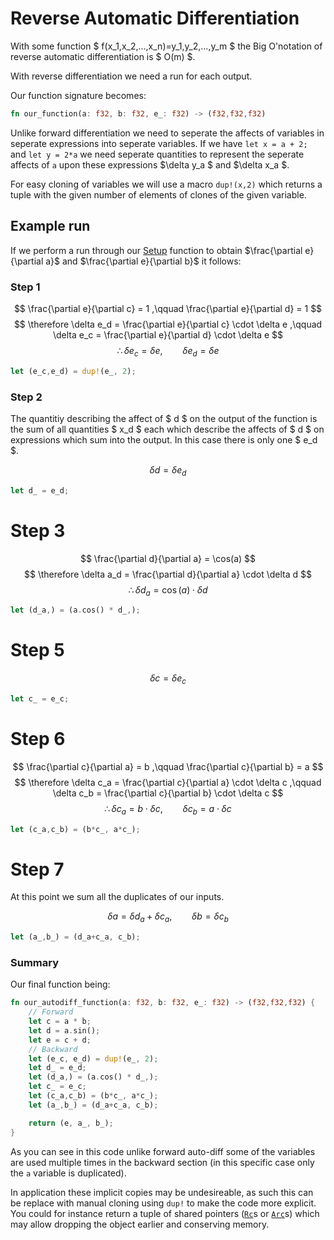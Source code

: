 <link rel="stylesheet" href="https://cdn.jsdelivr.net/npm/katex@0.10.0/dist/katex.min.css" integrity="sha384-9eLZqc9ds8eNjO3TmqPeYcDj8n+Qfa4nuSiGYa6DjLNcv9BtN69ZIulL9+8CqC9Y" crossorigin="anonymous">
<script src="https://cdn.jsdelivr.net/npm/katex@0.10.0/dist/katex.min.js"                  integrity="sha384-K3vbOmF2BtaVai+Qk37uypf7VrgBubhQreNQe9aGsz9lB63dIFiQVlJbr92dw2Lx" crossorigin="anonymous"></script>
<script src="https://cdn.jsdelivr.net/npm/katex@0.10.0/dist/contrib/auto-render.min.js"    integrity="sha384-kmZOZB5ObwgQnS/DuDg6TScgOiWWBiVt0plIRkZCmE6rDZGrEOQeHM5PcHi+nyqe" crossorigin="anonymous"></script>
<script>
    document.addEventListener("DOMContentLoaded", function() {
        renderMathInElement(document.body, {
            delimiters: [
                {left: "$$", right: "$$", display: true},
                {left: "\\(", right: "\\)", display: false},
                {left: "$", right: "$", display: false},
                {left: "\\[", right: "\\]", display: true}
            ]
        });
    });
</script>

# Reverse Automatic Differentiation

With some function $ f(x_1,x_2,...,x_n)=y_1,y_2,...,y_m $ the Big O'notation of reverse automatic differentiation is $ O(m) $.

With reverse differentiation we need a run for each output.

Our function signature becomes:

```rust
fn our_function(a: f32, b: f32, e_: f32) -> (f32,f32,f32)
```

Unlike forward differentiation we need to seperate the affects of variables in seperate expressions into seperate variables. If we have `let x = a + 2;` and `let y = 2*a` we need seperate quantities to represent the seperate affects of `a` upon these expressions $\delta y_a $ and $\delta x_a $.

For easy cloning of variables we will use a macro `dup!(x,2)` which returns a tuple with the given number of elements of clones of the given variable.

## Example run

If we perform a run through our [Setup](./chapter_0.md) function to obtain $\frac{\partial e}{\partial a}$ and $\frac{\partial e}{\partial b}$ it follows:

### Step 1
$$ 
    \frac{\partial e}{\partial c} = 1
    ,\qquad
    \frac{\partial e}{\partial d} = 1 
$$
$$ \therefore 
    \delta e_d = \frac{\partial e}{\partial c} \cdot \delta e
    ,\qquad
    \delta e_c = \frac{\partial e}{\partial d} \cdot \delta e 
$$
$$ \therefore 
    \delta e_c = \delta e 
    ,\qquad 
    \delta e_d = \delta e 
$$
```rust
let (e_c,e_d) = dup!(e_, 2);
```
### Step 2
The quantitiy describing the affect of $ d $ on the output of the function is the sum of all quantities $ x_d $ each which describe the affects of $ d $ on expressions which sum into the output. In this case there is only one $ e_d $.

$$ \delta d = \delta e_d $$
```rust
let d_ = e_d;
```

# Step 3
$$ \frac{\partial d}{\partial a} = \cos(a) $$
$$ \therefore 
    \delta a_d = \frac{\partial d}{\partial a} \cdot \delta d
$$
$$ \therefore 
    \delta d_a = \cos(a) \cdot \delta d
$$
```rust
let (d_a,) = (a.cos() * d_,);
```

# Step 5
$$ \delta c = \delta e_c $$
```rust
let c_ = e_c;
```

# Step 6
$$ 
    \frac{\partial c}{\partial a} = b
    ,\qquad
    \frac{\partial c}{\partial b} = a 
$$
$$ \therefore 
    \delta c_a = \frac{\partial c}{\partial a} \cdot \delta c
    ,\qquad
    \delta c_b = \frac{\partial c}{\partial b} \cdot \delta c
$$
$$ \therefore 
    \delta c_a = b \cdot \delta c 
    ,\qquad 
    \delta c_b = a \cdot \delta c
$$
```rust
let (c_a,c_b) = (b*c_, a*c_);
```
# Step 7

At this point we sum all the duplicates of our inputs.

$$ 
    \delta a = \delta d_a + \delta c_a
    ,\qquad 
    \delta b = \delta c_b
$$
```rust
let (a_,b_) = (d_a+c_a, c_b);
```

### Summary

Our final function being:
```rust
fn our_autodiff_function(a: f32, b: f32, e_: f32) -> (f32,f32,f32) {
    // Forward
    let c = a * b;
    let d = a.sin();
    let e = c + d;
    // Backward
    let (e_c, e_d) = dup!(e_, 2);
    let d_ = e_d;
    let (d_a,) = (a.cos() * d_,);
    let c_ = e_c;
    let (c_a,c_b) = (b*c_, a*c_);
    let (a_,b_) = (d_a+c_a, c_b);

    return (e, a_, b_);
}
```

As you can see in this code unlike forward auto-diff some of the variables are used multiple times in the backward section (in this specific case only the `a` variable is duplicated).

In application these implicit copies may be undesireable, as such this can be replace with manual cloning using `dup!` to make the code more explicit. You could for instance return a tuple of shared pointers ([`Rc`](https://doc.rust-lang.org/std/rc/struct.Rc.html)s or [`Arc`](https://doc.rust-lang.org/std/sync/struct.Arc.html)s) which may allow dropping the object earlier and conserving memory.